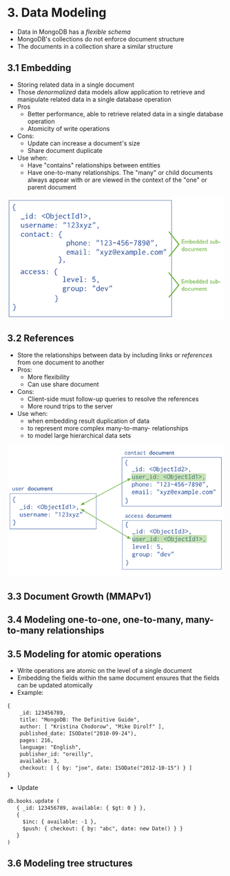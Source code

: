 # 3. Data Modeling
* Data in MongoDB has a *flexible schema*
* MongoDB's collections do not enforce document structure
* The documents in a collection share a similar structure

## 3.1 Embedding
* Storing related data in a single document
* Those *denormalized* data models allow application to retrieve and manipulate related data in a single database operation
* Pros
    * Better performance, able to retrieve related data in a single database operation
    * Atomicity of write operations
* Cons:
    * Update can increase a document's size
    * Share document duplicate
* Use when:
    * Have "contains" relationships between entities
    * Have one-to-many relationships. The "many" or child documents always appear with or are viewed in the context of the "one" or parent document

![Embedded Data](images/data-model-denormalized.png)

## 3.2 References
* Store the relationships between data by including links or *references* from one document to another
* Pros:
    * More flexibility
    * Can use share document
* Cons:
    * Client-side must follow-up queries to resolve the references
    * More round trips to the server
* Use when:
    * when embedding result duplication of data
    * to represent more complex many-to-many- relationships
    * to model large hierarchical data sets

![References](images/data-model-normalized.png)

## 3.3 Document Growth (MMAPv1)

## 3.4 Modeling one-to-one, one-to-many, many-to-many relationships

## 3.5 Modeling for atomic operations
* Write operations are atomic on the level of a single document
* Embedding the fields within the same document ensures that the fields can be updated atomically
* Example:
```
{
    _id: 123456789,
    title: "MongoDB: The Definitive Guide",
    author: [ "Kristina Chodorow", "Mike Dirolf" ],
    published_date: ISODate("2010-09-24"),
    pages: 216,
    language: "English",
    publisher_id: "oreilly",
    available: 3,
    checkout: [ { by: "joe", date: ISODate("2012-10-15") } ]
}
```

* Update
```
db.books.update (
   { _id: 123456789, available: { $gt: 0 } },
   {
     $inc: { available: -1 },
     $push: { checkout: { by: "abc", date: new Date() } }
   }
)
```

## 3.6 Modeling tree structures
